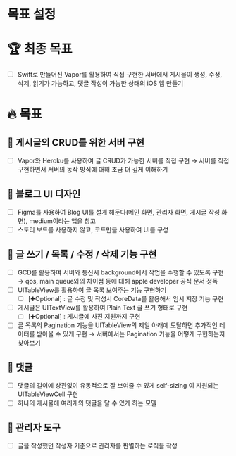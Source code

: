 # 목표 설정

# 🏆 최종 목표

- [ ]  Swift로 만들어진 Vapor를 활용하여 직접 구현한 서버에서 게시물이 생성, 수정, 삭제, 읽기가 가능하고, 댓글 작성이 가능한 상태의 iOS 앱 만들기

# 🔥 목표

## 🎯 게시글의 CRUD를 위한 서버 구현

- [ ]  Vapor와 Heroku를 사용하여 글 CRUD가 가능한 서버를 직접 구현 → 서버를 직접 구현하면서 서버의 동작 방식에 대해 조금 더 깊게 이해하기

## 🎯 블로그 UI 디자인

- [ ]  Figma를 사용하여 Blog UI를 설계 해둔다(메인 화면, 관리자 화면, 게시글 작성 화면), medium이라는 앱을 참고
- [ ]  스토리 보드를 사용하지 않고, 코드만을 사용하여 UI를 구성

## 🎯 글 쓰기 / 목록 / 수정 / 삭제 기능 구현

- [ ]  GCD를 활용하여 서버와 통신시 background에서 작업을 수행할 수 있도록 구현 → qos, main queue와의 차이점 등에 대해 apple developer 공식 문서 정독
- [ ]  UITableView를 활용하여 글 목록 보여주는 기능 구현하기
    - [ ]  [➕Optional] : 글 수정 및 작성시 CoreData를 활용해서 임시 저장 기능 구현
- [ ]  게시글은 UITextView를 활용하여 Plain Text 글 쓰기 형태로 구현
    - [ ]  [➕Optional] : 게시글에 사진 지원까지 구현
- [ ]  글 목록의 Pagination 기능을 UITableView의 제일 아래에 도달하면 추가적인 데이터를 받아올 수 있게 구현 → 서버에서는 Pagination 기능을 어떻게 구현하는지 찾아보기

## 🎯 댓글

- [ ]  댓글의 길이에 상관없이 유동적으로 잘 보여줄 수 있게 self-sizing 이 지원되는 UITableViewCell 구현
- [ ]  하나의 게시물에 여러개의 댓글을 달 수 있게 하는 모델

## 🎯 관리자 도구

- [ ]  글을 작성했던 작성자 기준으로 관리자를 판별하는 로직을 작성
